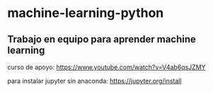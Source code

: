# machine-learning-python
## Trabajo en equipo para aprender machine learning

curso de apoyo: https://www.youtube.com/watch?v=V4ab6qsJZMY

para instalar jupyter sin anaconda: https://jupyter.org/install

